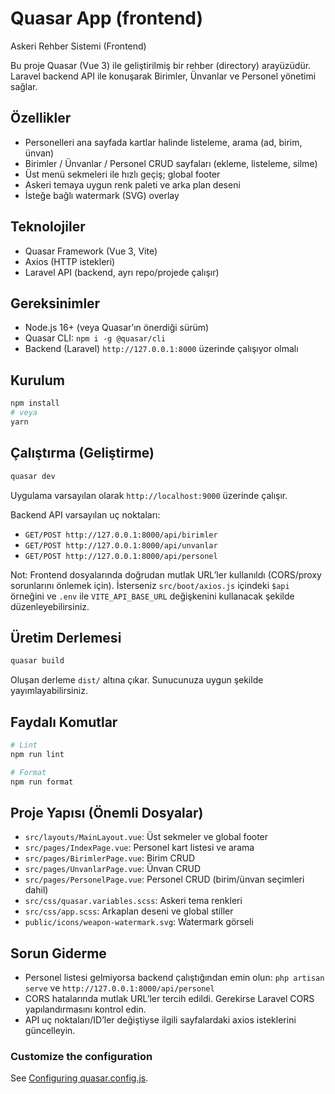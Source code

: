 # Quasar App (frontend)

Askeri Rehber Sistemi (Frontend)

Bu proje Quasar (Vue 3) ile geliştirilmiş bir rehber (directory) arayüzüdür. Laravel backend API ile konuşarak Birimler, Ünvanlar ve Personel yönetimi sağlar.

## Özellikler
- Personelleri ana sayfada kartlar halinde listeleme, arama (ad, birim, ünvan)
- Birimler / Ünvanlar / Personel CRUD sayfaları (ekleme, listeleme, silme)
- Üst menü sekmeleri ile hızlı geçiş; global footer
- Askeri temaya uygun renk paleti ve arka plan deseni
- İsteğe bağlı watermark (SVG) overlay

## Teknolojiler
- Quasar Framework (Vue 3, Vite)
- Axios (HTTP istekleri)
- Laravel API (backend, ayrı repo/projede çalışır)

## Gereksinimler
- Node.js 16+ (veya Quasar’ın önerdiği sürüm)
- Quasar CLI: `npm i -g @quasar/cli`
- Backend (Laravel) `http://127.0.0.1:8000` üzerinde çalışıyor olmalı

## Kurulum
```bash
npm install
# veya
yarn
```

## Çalıştırma (Geliştirme)
```bash
quasar dev
```
Uygulama varsayılan olarak `http://localhost:9000` üzerinde çalışır.

Backend API varsayılan uç noktaları:
- `GET/POST http://127.0.0.1:8000/api/birimler`
- `GET/POST http://127.0.0.1:8000/api/unvanlar`
- `GET/POST http://127.0.0.1:8000/api/personel`

Not: Frontend dosyalarında doğrudan mutlak URL’ler kullanıldı (CORS/proxy sorunlarını önlemek için). İsterseniz `src/boot/axios.js` içindeki `$api` örneğini ve `.env` ile `VITE_API_BASE_URL` değişkenini kullanacak şekilde düzenleyebilirsiniz.

## Üretim Derlemesi
```bash
quasar build
```
Oluşan derleme `dist/` altına çıkar. Sunucunuza uygun şekilde yayımlayabilirsiniz.

## Faydalı Komutlar
```bash
# Lint
npm run lint

# Format
npm run format
```

## Proje Yapısı (Önemli Dosyalar)
- `src/layouts/MainLayout.vue`: Üst sekmeler ve global footer
- `src/pages/IndexPage.vue`: Personel kart listesi ve arama
- `src/pages/BirimlerPage.vue`: Birim CRUD
- `src/pages/UnvanlarPage.vue`: Ünvan CRUD
- `src/pages/PersonelPage.vue`: Personel CRUD (birim/ünvan seçimleri dahil)
- `src/css/quasar.variables.scss`: Askeri tema renkleri
- `src/css/app.scss`: Arkaplan deseni ve global stiller
- `public/icons/weapon-watermark.svg`: Watermark görseli

## Sorun Giderme
- Personel listesi gelmiyorsa backend çalıştığından emin olun: `php artisan serve` ve `http://127.0.0.1:8000/api/personel`
- CORS hatalarında mutlak URL’ler tercih edildi. Gerekirse Laravel CORS yapılandırmasını kontrol edin.
- API uç noktaları/ID’ler değiştiyse ilgili sayfalardaki axios isteklerini güncelleyin.

### Customize the configuration

See [Configuring quasar.config.js](https://v2.quasar.dev/quasar-cli-vite/quasar-config-js).
